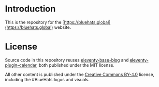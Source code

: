 # Introduction

This is the repository for the [https://bluehats.global](https://bluehats.global) website.

# License

Source code in this repository reuses [eleventy-base-blog](https://github.com/11ty/eleventy-base-blog) and [eleventy-plugin-calendar](https://github.com/codegouvfr/eleventy-plugin-calendar), both published under the MIT license.

All other content is published under the [Creative Commons BY-4.0](https://creativecommons.org/licenses/by/4.0/deed.fr) license, including the #BlueHats logos and visuals.
